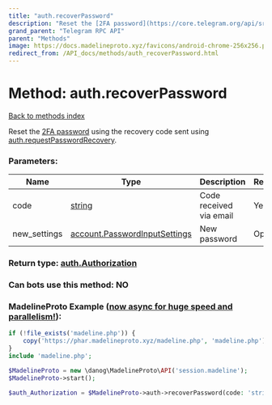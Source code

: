 ```yaml
---
title: "auth.recoverPassword"
description: "Reset the [2FA password](https://core.telegram.org/api/srp) using the recovery code sent using [auth.requestPasswordRecovery](../methods/auth.requestPasswordRecovery.html)."
grand_parent: "Telegram RPC API"
parent: "Methods"
image: https://docs.madelineproto.xyz/favicons/android-chrome-256x256.png
redirect_from: /API_docs/methods/auth_recoverPassword.html
---
```

# Method: auth.recoverPassword
[Back to methods index](index.html)



Reset the [2FA password](https://core.telegram.org/api/srp) using the recovery code sent using [auth.requestPasswordRecovery](../methods/auth.requestPasswordRecovery.html).

### Parameters:

| Name     |    Type       | Description | Required |
|----------|---------------|-------------|----------|
|code|[string](/API_docs/types/string.html) | Code received via email | Yes|
|new\_settings|[account.PasswordInputSettings](/API_docs/types/account.PasswordInputSettings.html) | New password | Optional|


### Return type: [auth.Authorization](/API_docs/types/auth.Authorization.html)

### Can bots use this method: **NO**


### MadelineProto Example ([now async for huge speed and parallelism!](https://docs.madelineproto.xyz/docs/ASYNC.html)):


```php
if (!file_exists('madeline.php')) {
    copy('https://phar.madelineproto.xyz/madeline.php', 'madeline.php');
}
include 'madeline.php';

$MadelineProto = new \danog\MadelineProto\API('session.madeline');
$MadelineProto->start();

$auth_Authorization = $MadelineProto->auth->recoverPassword(code: 'string', new_settings: $account.PasswordInputSettings, );
```

